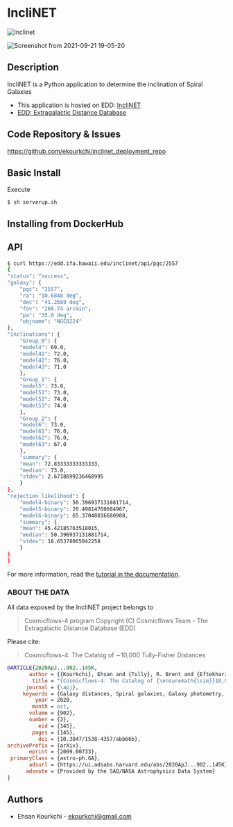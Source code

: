# IncliNET

![inclinet](https://user-images.githubusercontent.com/13570487/134272581-5720cada-75b4-4f4e-9eda-4bd9753a34e5.png)

![Screenshot from 2021-09-21 19-05-20](https://user-images.githubusercontent.com/13570487/134273571-099b9f86-ffb3-450e-94a8-c3262970f51f.png)


## Description

IncliNET is a Python application to determine the inclination of Spiral Galaxies

- This application is hosted on EDD: [IncliNET](http://edd.ifa.hawaii.edu/inclinet/)
- [EDD: Extragalactic Distance Database](ttp://edd.ifa.hawaii.edu)


## Code Repository & Issues

https://github.com/ekourkchi/inclinet_deployment_repo


## Basic Install


Execute

```console
$ sh serverup.sh
```

## Installing from DockerHub


## API

```bash
$ curl https://edd.ifa.hawaii.edu/inclinet/api/pgc/2557
{
"status": "success",
"galaxy": {
    "pgc": "2557",
    "ra": "10.6848 deg",
    "dec": "41.2689 deg",
    "fov": "266.74 arcmin",
    "pa": "35.0 deg",
    "objname": "NGC0224"
},
"inclinations": {
    "Group_0": {
    "model4": 69.0,
    "model41": 72.0,
    "model42": 76.0,
    "model43": 71.0
    },
    "Group_1": {
    "model5": 73.0,
    "model51": 73.0,
    "model52": 74.0,
    "model53": 74.0
    },
    "Group_2": {
    "model6": 73.0,
    "model61": 76.0,
    "model62": 76.0,
    "model63": 67.0
    },
    "summary": {
    "mean": 72.83333333333333,
    "median": 73.0,
    "stdev": 2.6718699236468995
    }
},
"rejection_likelihood": {
    "model4-binary": 50.396937131881714,
    "model5-binary": 20.49814760684967,
    "model6-binary": 65.37048816680908,
    "summary": {
    "mean": 45.42185763518015,
    "median": 50.396937131881714,
    "stdev": 18.65378065042258
    }
}
}
```

For more information, read the [tutorial in the
documentation](https://pycf3.readthedocs.io).


### ABOUT THE DATA

All data exposed by the IncliNET project belongs to 

> Cosmicflows-4 program
> Copyright (C) Cosmicflows
> Team - The Extragalactic Distance Database (EDD)

Please cite:

> Cosmicflows-4: The Catalog of ∼10,000 Tully-Fisher Distances

```bib
@ARTICLE{2020ApJ...902..145K,
       author = {{Kourkchi}, Ehsan and {Tully}, R. Brent and {Eftekharzadeh}, Sarah and {Llop}, Jordan and {Courtois}, H{\'e}l{\`e}ne M. and {Guinet}, Daniel and {Dupuy}, Alexandra and {Neill}, James D. and {Seibert}, Mark and {Andrews}, Michael and {Chuang}, Juana and {Danesh}, Arash and {Gonzalez}, Randy and {Holthaus}, Alexandria and {Mokelke}, Amber and {Schoen}, Devin and {Urasaki}, Chase},
        title = "{Cosmicflows-4: The Catalog of {\ensuremath{\sim}}10,000 Tully-Fisher Distances}",
      journal = {\apj},
     keywords = {Galaxy distances, Spiral galaxies, Galaxy photometry, Hubble constant, H I line emission, Large-scale structure of the universe, Inclination, Sky surveys, Catalogs, Distance measure, Random Forests, 590, 1560, 611, 758, 690, 902, 780, 1464, 205, 395, 1935, Astrophysics - Astrophysics of Galaxies},
         year = 2020,
        month = oct,
       volume = {902},
       number = {2},
          eid = {145},
        pages = {145},
          doi = {10.3847/1538-4357/abb66b},
archivePrefix = {arXiv},
       eprint = {2009.00733},
 primaryClass = {astro-ph.GA},
       adsurl = {https://ui.adsabs.harvard.edu/abs/2020ApJ...902..145K},
      adsnote = {Provided by the SAO/NASA Astrophysics Data System}
}
```

## Authors


- Ehsan Kourkchi - [ekourkchi@gmail.com](ekourkchi@gmail.com)
